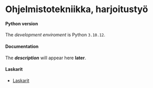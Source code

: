 # Ohjelmistotekniikka, harjoitustyö

#### Python version

The *development enviroment* is Python `3.10.12`.

#### Documentation
The ***description*** will appear here **later**.

#### Laskarit
- [Laskarit](ot-harjoitustyo/tree/main/laskarit)
